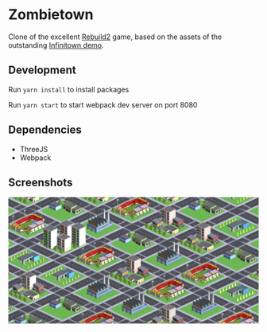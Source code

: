 # Zombietown

Clone of the excellent [Rebuild2](http://www.rebuild2.net/) game, based on the assets of the outstanding [Infinitown demo](http://demos.littleworkshop.fr/infinitown).

## Development

Run `yarn install` to install packages

Run `yarn start` to start webpack dev server on port 8080

## Dependencies

* ThreeJS
* Webpack

## Screenshots

![screenshot1](./screenshots/zombietown02.png)
